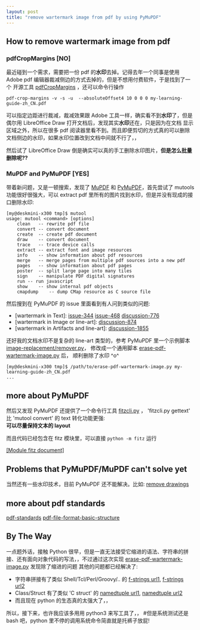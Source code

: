 ```yaml
---
layout: post
title: "remove wartermark image from pdf by using PyMuPDF"
---
```


## How to remove wartermark image from pdf
### pdfCropMargins \[NO]
最近碰到一个需求，需要把一份 pdf 的**水印**去掉。记得去年一个同事是使用 Adobe pdf 编辑器裁减侧边的方式去掉的，但是不想用付费软件，于是找到了一个
开源工具 [pdfCropMargins](https://pypi.org/project/pdfCropMargins/) ，还可以命令行操作
```
pdf-crop-margins -v -s -u  --absoluteOffset4 10 0 0 0 my-learning-guide-zh_CN.pdf
```
可以指定边距进行裁减，裁减效果跟 Adobe 工具一样，确实看不到**水印**了，但是偶尔用 LibreOffice Draw 打开文档后，发现其实**水印**还在，只是因为在文档
显示区域之外，所以在很多 pdf 阅读器里看不到。而且即便剪切的方式真的可以删除文档侧边的水印，如果水印位置改到文档中间就不行了，，

然后试了 LibreOffice Draw 倒是确实可以真的手工删除水印图片，**但是怎么批量删除呢??**


### MuPDF and PyMuPDF \[YES]
带着新问题，又是一顿搜索，发现了 [MuPDF](https://mupdf.com/) 和 [PyMuPDF](https://github.com/pymupdf/PyMuPDF-Utilities)，首先尝试了 mutools 
功能很好很强大，可以 extract pdf 里所有的图片找到水印，但是并没有现成的接口删除水印:
```
[my@deskmini-x300 tmp]$ mutool 
usage: mutool <command> [options]
	clean	-- rewrite pdf file
	convert	-- convert document
	create	-- create pdf document
	draw	-- convert document
	trace	-- trace device calls
	extract	-- extract font and image resources
	info	-- show information about pdf resources
	merge	-- merge pages from multiple pdf sources into a new pdf
	pages	-- show information about pdf pages
	poster	-- split large page into many tiles
	sign	-- manipulate PDF digital signatures
	run	-- run javascript
	show	-- show internal pdf objects
	cmapdump	-- dump CMap resource as C source file
```
然后搜到在 PyMuPDF 的 issue 里面看到有人问到类似的问题: 
- \[wartermark in Text]: [issue-344](https://github.com/pymupdf/PyMuPDF/issues/344) [issue-468](https://github.com/pymupdf/PyMuPDF/issues/468) [discussion-776](https://github.com/pymupdf/PyMuPDF/discussions/776)  
- \[wartermark in Image or line-art]: [discussion-874](https://github.com/pymupdf/PyMuPDF/discussions/874)  
- \[wartermark in Artifacts and line-art]: [discussion-1855](https://github.com/pymupdf/PyMuPDF/discussions/1855) 

还好我的文档水印不是复杂的 line-art 类型的，参考 PyMuPDF 里一个示例脚本 [image-replacement/remover.py](https://github.com/pymupdf/PyMuPDF-Utilities/blob/master/image-replacement/remover.py)，
修改成一个通用脚本 [erase-pdf-wartermark-image.py](https://github.com/tcler/argparse-getopt-examples/blob/master/python/erase-pdf-wartermark-image.py) 后，
顺利删除了水印 ^o^
```
[my@deskmini-x300 tmp]$ /path/to/erase-pdf-wartermark-image.py my-learning-guide-zh_CN.pdf
...
```


## more about PyMuPDF
然后又发现 PyMuPDF 还提供了一个命令行工具 [fitzcli.py](https://github.com/pymupdf/PyMuPDF-Utilities/blob/master/text-extraction/fitzcli.py) ，
'fitzcli.py gettext' 比 'mutool convert' 的 text 转化功能更强:  
**可以尽量保持文本的 layout** 

而且代码已经包含在 fitz 模块里，可以直接 `python -m fitz` 运行

[[Module fitz document]](https://pymupdf.readthedocs.io/en/latest/module.html)


## Problems that PyMuPDF/MuPDF can't solve yet
当然还有一些水印技术，目前 PyMuPDF 还不能解决。比如: [remove drawings](https://github.com/pymupdf/PyMuPDF/discussions/865)

## more about pdf standards
[pdf-standards](https://opensource.adobe.com/dc-acrobat-sdk-docs/standards/pdfstandards/pdf/PDF32000_2008.pdf)
[pdf-file-format-basic-structure](https://resources.infosecinstitute.com/topic/pdf-file-format-basic-structure/)


## By The Way
一点题外话，接触 Python 很早，但是一直无法接受它缩进的语法、字符串的拼接、还有面向对象代码的写法，，不过通过这次实现 [erase-pdf-wartermark-image.py](https://github.com/tcler/argparse-getopt-examples/blob/master/python/erase-pdf-wartermark-image.py) 发现除了缩进的问题 其他的问题都已经解决了:
- 字符串拼接有了类似 Shell/Tcl/Perl/Groovy/.. 的 [f-strings url1](https://realpython.com/python-f-strings/), [f-strings url2](https://docs.python.org/3/reference/lexical_analysis.html#f-strings)
- Class/Struct 有了类似 'C struct' 的 [namedtuple url1](https://realpython.com/python-namedtuple/), [namedtuple url2](https://docs.python.org/3.9/library/collections.html#collections.namedtuple)
- 而且现在 python 的生态真的太强大了，，  

所以，接下来，也许我应该多用用 python3 来写工具了，， #但是系统测试还是 bash 吧，python 里不停的调用系统命令简直就是托裤子放屁!
